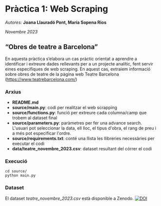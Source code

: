 # Pràctica 1: Web Scraping 
*Autores:* **Joana Llauradó Pont, Maria Sopena Rios**

*Novembre 2023*
## “Obres de teatre a Barcelona” 
En aquesta pràctica s’elabora un cas pràctic orientat a aprendre a identificar i extreure dades rellevants per a un projecte analític, fent servir eines específiques de web scraping. En aquest cas, extraiem informació sobre obres de teatre de la pàgina web Teatre Barcelona (https://www.teatrebarcelona.com/) 

### Arxius 
- **README.md**
- **source/main.py**: codi per realitzar el web scrapping
- **source/functions.py**: funció per extreure cada columna/camp que trobem al dataset final
- **source/parameters.py**: paràmetres per fer una advance search. L'usuari pot seleccionar la data, ell lloc, el tipus d'obra, el rang de preu i a més pot especificar l'ordre.
- **source/requirements.txt**: conté una llista les llibreries necessàries per executar el codi
- **data/teatre_novembre_2023.csv**: dataset resultant del córrer el codi

### Execució

```{r, engine='bash', code_block_name} 
cd source/
python main.py
```


### Dataset 
El dataset *teatre_novembre_2023.csv* està disponible a Zenodo.
[![DOI](https://zenodo.org/badge/DOI/10.5281/zenodo.10123665.svg)](https://doi.org/10.5281/zenodo.10123665)
